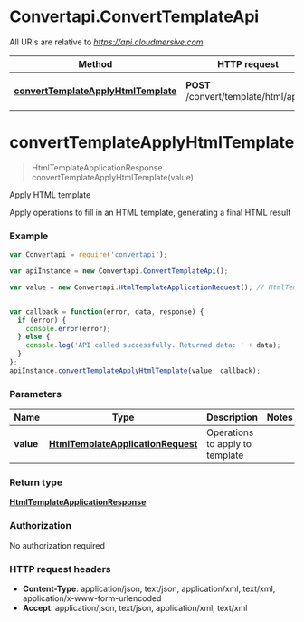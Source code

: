 # Convertapi.ConvertTemplateApi

All URIs are relative to *https://api.cloudmersive.com*

Method | HTTP request | Description
------------- | ------------- | -------------
[**convertTemplateApplyHtmlTemplate**](ConvertTemplateApi.md#convertTemplateApplyHtmlTemplate) | **POST** /convert/template/html/apply | Apply HTML template


<a name="convertTemplateApplyHtmlTemplate"></a>
# **convertTemplateApplyHtmlTemplate**
> HtmlTemplateApplicationResponse convertTemplateApplyHtmlTemplate(value)

Apply HTML template

Apply operations to fill in an HTML template, generating a final HTML result

### Example
```javascript
var Convertapi = require('convertapi');

var apiInstance = new Convertapi.ConvertTemplateApi();

var value = new Convertapi.HtmlTemplateApplicationRequest(); // HtmlTemplateApplicationRequest | Operations to apply to template


var callback = function(error, data, response) {
  if (error) {
    console.error(error);
  } else {
    console.log('API called successfully. Returned data: ' + data);
  }
};
apiInstance.convertTemplateApplyHtmlTemplate(value, callback);
```

### Parameters

Name | Type | Description  | Notes
------------- | ------------- | ------------- | -------------
 **value** | [**HtmlTemplateApplicationRequest**](HtmlTemplateApplicationRequest.md)| Operations to apply to template | 

### Return type

[**HtmlTemplateApplicationResponse**](HtmlTemplateApplicationResponse.md)

### Authorization

No authorization required

### HTTP request headers

 - **Content-Type**: application/json, text/json, application/xml, text/xml, application/x-www-form-urlencoded
 - **Accept**: application/json, text/json, application/xml, text/xml

